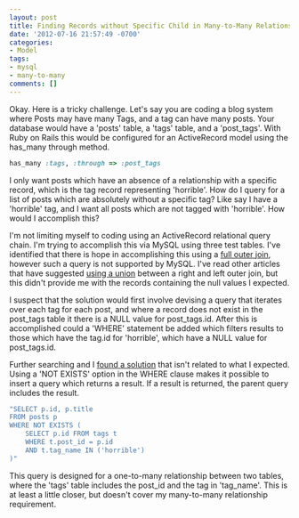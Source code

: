 ```yaml
---
layout: post
title: Finding Records without Specific Child in Many-to-Many Relationship
date: '2012-07-16 21:57:49 -0700'
categories:
- Model
tags:
- mysql
- many-to-many
comments: []
---
```

Okay. Here is a tricky challenge. Let's say you are coding a blog system where Posts may have many Tags, and a tag can have many posts. Your database would have a 'posts' table, a 'tags' table, and a 'post_tags'. With Ruby on Rails this would be configured for an ActiveRecord model using the has_many through method.

``` ruby
has_many :tags, :through => :post_tags
```

I only want posts which have an absence of a relationship with a specific record, which is the tag record representing 'horrible'. How do I query for a list of posts which are absolutely without a specific tag? Like say I have a 'horrible' tag, and I want all posts which are not tagged with 'horrible'. How would I accomplish this?

I'm not limiting myself to coding using an ActiveRecord relational query chain. I'm trying to accomplish this via MySQL using three test tables. I've identified that there is hope in accomplishing this using a [full outer join](http://www.codinghorror.com/blog/2007/10/a-visual-explanation-of-sql-joins.html), however such a query is not supported by MySQL. I've read other articles that have suggested [using a union](http://www.xaprb.com/blog/2006/05/26/how-to-write-full-outer-join-in-mysql/) between a right and left outer join, but this didn't provide me with the records containing the null values I expected.

I suspect that the solution would first involve devising a query that iterates over each tag for each post, and where a record does not exist in the post_tags table it there is a NULL value for post_tags.id. After this is accomplished could a 'WHERE' statement be added which filters results to those which have the tag.id for 'horrible', which have a NULL value for post_tags.id.

Further searching and I [found a solution](http://stackoverflow.com/questions/6839500/need-sql-query-to-find-parent-records-without-child-records) that isn't related to what I expected. Using a 'NOT EXISTS' option in the WHERE clause makes it possible to insert a query which returns a result. If a result is returned, the parent query includes the result.

``` ruby
"SELECT p.id, p.title
FROM posts p
WHERE NOT EXISTS (
    SELECT p.id FROM tags t
    WHERE t.post_id = p.id
    AND t.tag_name IN ('horrible')
)"
```

This query is designed for a one-to-many relationship between two tables, where the 'tags' table includes the post_id and the tag in 'tag_name'. This is at least a little closer, but doesn't cover my many-to-many relationship requirement.
